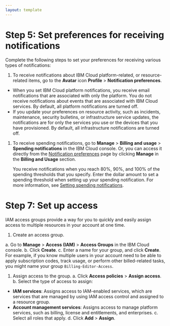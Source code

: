 ```yaml
---
layout: template
---
```


# Step 5: Set preferences for receiving notifications #
Complete the following steps to set your preferences for receiving various types of notifications:
1. To receive notifications about IBM Cloud platform-related, or resource-related items, go to the **Avatar** icon **Profile** > **Notification preferences**.
-  When you set IBM Cloud platform notifications, you receive email notifications that are associated with only the platform. You do not receive notifications about events that are associated with IBM Cloud services. By default, all platform notifications are turned off.
-  If you update your preferences on resource activity, such as incidents, maintenance, security bulletins, or infrastructure service updates, the notifications are for only the services you use or the devices that you have provisioned. By default, all infrastructure notifications are turned off.

1. To receive spending notifications, go to **Manage** > **Billing and usage** > **Spending notifications** in the IBM Cloud console. Or, you can access it directly from the [Notification preferences](https://cloud.ibm.com/login?redirect=%2Fuser%2Fnotifications) page by clicking **Manage** in the **Billing and Usage** section.

   You receive notifications when you reach 80%, 90%, and 100% of the spending thresholds that you specify. Enter the dollar amount to set a spending threshold when setting up your spending notification. For more information, see [Setting spending notifications](https://cloud.ibm.com/docs/billing-usage?topic=billing-usage-spending).
   
# Step 7: Set up access #
IAM access groups provide a way for you to quickly and easily assign access to multiple resources in your account at one time.

1. Create an access group.

a. Go to **Manage** > **Access (IAM)** > **Access Groups** in the IBM Cloud console.
b. Click **Create**.
c. Enter a name for your group, and click **Create**. For example, if you know multiple users in your account need to be able to apply subscription codes, track usage, or perform other billed-related tasks, you might name your group `Billing-Editor-Access`.

1. Assign access to the group.
a. Click **Access policies** > **Assign access**.
b. Select the type of access to assign:
 - **IAM services**: Assigns access to IAM-enabled services, which are services that are managed by using IAM access control and assigned to a resource group.
 - **Account management services**: Assigns access to manage platform services, such as billing, license and entitlements, and enterprises.
c. Select all roles that apply.
d. Click **Add** > **Assign**.